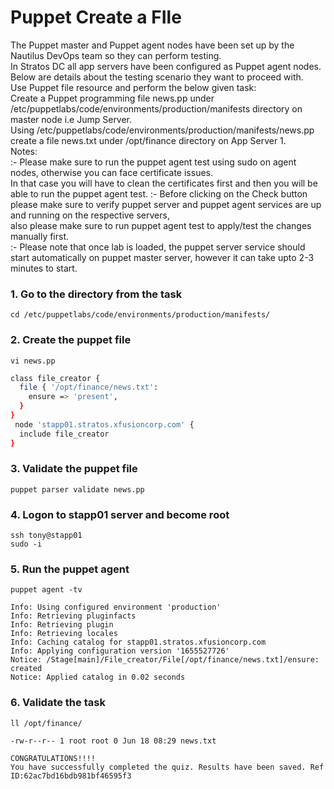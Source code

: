 # Puppet Create a FIle

The Puppet master and Puppet agent nodes have been set up by the Nautilus DevOps team so they can perform testing.  
In Stratos DC all app servers have been configured as Puppet agent nodes. Below are details about the testing scenario they want to proceed with.  
Use Puppet file resource and perform the below given task:  
Create a Puppet programming file news.pp under /etc/puppetlabs/code/environments/production/manifests directory on master node i.e Jump Server.  
Using /etc/puppetlabs/code/environments/production/manifests/news.pp create a file news.txt under /opt/finance directory on App Server 1.  
Notes:  
:- Please make sure to run the puppet agent test using sudo on agent nodes, otherwise you can face certificate issues.  
In that case you will have to clean the certificates first and then you will be able to run the puppet agent test.
:- Before clicking on the Check button please make sure to verify puppet server and puppet agent services are up and running on the respective servers,  
also please make sure to run puppet agent test to apply/test the changes manually first.  
:- Please note that once lab is loaded, the puppet server service should start automatically on puppet master server, however it can take upto 2-3 minutes to start.


### 1. Go to the directory from the task
`cd /etc/puppetlabs/code/environments/production/manifests/`


### 2. Create the puppet file
`vi news.pp`
```bash
class file_creator {
  file { '/opt/finance/news.txt':
    ensure => 'present',
  }
}
 node 'stapp01.stratos.xfusioncorp.com' {
  include file_creator
}
```


### 3. Validate the puppet file
`puppet parser validate news.pp`


### 4. Logon to stapp01 server and become root
`ssh tony@stapp01`  
`sudo -i`


### 5. Run the puppet agent
`puppet agent -tv`
```console
Info: Using configured environment 'production'
Info: Retrieving pluginfacts
Info: Retrieving plugin
Info: Retrieving locales
Info: Caching catalog for stapp01.stratos.xfusioncorp.com
Info: Applying configuration version '1655527726'
Notice: /Stage[main]/File_creator/File[/opt/finance/news.txt]/ensure: created
Notice: Applied catalog in 0.02 seconds
```


### 6. Validate the task
`ll /opt/finance/`
```console
-rw-r--r-- 1 root root 0 Jun 18 08:29 news.txt
```


```console
CONGRATULATIONS!!!!
You have successfully completed the quiz. Results have been saved. Ref ID:62ac7bd16bdb981bf46595f3
```
